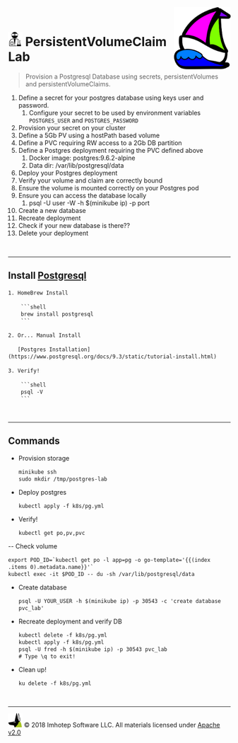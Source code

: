 <img src="../assets/k8sland.png" align="right" width="128" height="auto"/>

<br/>

# <img src="../assets/lab.png" width="32" height="auto"/> PersistentVolumeClaim Lab

> Provision a Postgresql Database using secrets, persistentVolumes and persistentVolumeClaims.

1. Define a secret for your postgres database using keys user and password.
   1. Configure your secret to be used by environment variables `POSTGRES_USER` and `POSTGRES_PASSWORD`
2. Provision your secret on your cluster
3. Define a 5Gb PV using a hostPath based volume
4. Define a PVC requiring RW access to a 2Gb DB partition
5. Define a Postgres deployment requiring the PVC defined above
   1. Docker image: postgres:9.6.2-alpine
   2. Data dir: /var/lib/postgresql/data
6. Deploy your Postgres deployment
7. Verify your volume and claim are correctly bound
8. Ensure the volume is mounted correctly on your Postgres pod
9.  Ensure you can access the database locally
    1. psql -U user -W -h $(minikube ip) -p port
10. Create a new database
11. Recreate deployment
12. Check if your new database is there??
13. Delete your deployment

<br/>

---
## Install [Postgresql](http://braumeister.org/formula/postgresql)


    1. HomeBrew Install

        ```shell
        brew install postgresql
        ```

    2. Or... Manual Install

       [Postgres Installation](https://www.postgresql.org/docs/9.3/static/tutorial-install.html)

    3. Verify!

        ```shell
        psql -V
        ```

<br/>

---
## Commands

- Provision storage

  ```shell
  minikube ssh
  sudo mkdir /tmp/postgres-lab
  ```

- Deploy postgres

  ```shell
  kubectl apply -f k8s/pg.yml
  ```

- Verify!

  ```shell
  kubectl get po,pv,pvc
  ```

-- Check volume

  ```shell
  export POD_ID=`kubectl get po -l app=pg -o go-template='{{(index .items 0).metadata.name}}'`
  kubectl exec -it $POD_ID -- du -sh /var/lib/postgresql/data
  ```

- Create database

  ```shell
  psql -U YOUR_USER -h $(minikube ip) -p 30543 -c 'create database pvc_lab'
  ```

- Recreate deployment and verify DB

  ```shell
  kubectl delete -f k8s/pg.yml
  kubectl apply -f k8s/pg.yml
  psql -U fred -h $(minikube ip) -p 30543 pvc_lab
  # Type \q to exit!
  ```

- Clean up!

  ```shell
  ku delete -f k8s/pg.yml
  ```

<br/>

---
<img src="../assets/imhotep_logo.png" width="32" height="auto"/> © 2018 Imhotep Software LLC.
All materials licensed under [Apache v2.0](http://www.apache.org/licenses/LICENSE-2.0)